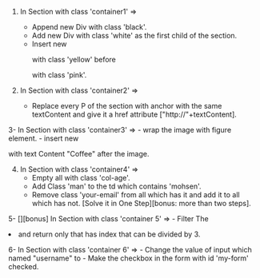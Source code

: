 1. In Section with class 'container1' =>

    - Append new Div with class 'black'.
    - Add new Div with class 'white' as the first child of the section.
    - Insert new <P> with class 'yellow' before <P> with class 'pink'.

2. In Section with class 'container2' =>
    - Replace every P of the section with anchor with the same textContent and give it a href attribute ["http://"+textContent].

3- In Section with class 'container3' => - wrap the image with figure element. - insert new <figcaption> with text Content "Coffee" after the image.

4. In Section with class 'container4' =>
    - Empty all <td> with class 'col-age'.
    - Add Class 'man' to the td which contains 'mohsen'.
    - Remove class 'your-email' from all <td> which has it and add it to all <td> which has not.
      [Solve it in One Step][bonus: more than two steps].

5- [][bonus] In Section with class 'container 5' => - Filter The <li> and return only that has index that can be divided by 3.

6- In Section with class 'container 6' => - Change the value of input which named "username" to <yourname> - Make the checkbox in the form with id 'my-form' checked.
